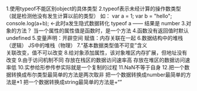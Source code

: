 1.使用typeof不能区别object的具体类型
2.typeof表示未经计算的操作数类型 （就是检测他没有发生计算以前的类型）
  如： var a = 1;
       var b = "hello";
       console.log(a+b);  ←此时a发生隐式数据转化
       typeof a   —— 结果是 number
3.对象的方法？
  当一个属性的属性值是函数时，是一个方法
4.函数没有返回值时默认undefined
5.变量声明：开辟空间   赋值：内存关联在一起
6.数据结构中的堆栈（逻辑）
  JS中的堆栈（物理）
7.“基本数据类型值不可变”含义  
   关联改变，值不可以改变
8.给对象添加属性，该对象堆区内存扩展，但地址没有改变
9.由于访问机制不同
  存放在栈区的数据访问速率高
  存放在堆区的数据访问速率低
10.实参给形参传参实际就是一个复制的过程
11.NaN不等于自身
12.把一个数据转换成布尔类型最简单的方法是两次取非
   把一个数据转换成number最简单的方法是*1
   把一个数据转换成string最简单的方法是+“”






